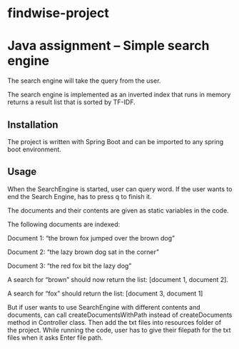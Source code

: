 # findwise-project
# Java assignment – Simple search engine

The search engine will take the query from the user. 

The search engine is implemented as an inverted index that runs in memory returns a result list that is sorted by TF-IDF.

## Installation

The project is written with Spring Boot and can be imported to any spring boot environment.

## Usage

When the SearchEngine is started, user can query word. If the user wants to end the Search Engine, has to press q to finish it.

The documents and their contents are given as static variables in the code. 

The following documents are indexed:

Document 1: “the brown fox jumped over the brown dog”

Document 2: “the lazy brown dog sat in the corner”

Document 3: “the red fox bit the lazy dog”

A search for “brown” should now return the list: [document 1, document 2].

A search for “fox” should return the list: [document 3, document 1]

But if user wants to use SearchEngine with different contents and documents, can call createDocumentsWithPath instead of createDocuments method in Controller class. Then add the txt files into resources folder of the project. While running the code, user has to give their filepath for the txt files when it asks Enter file path.
